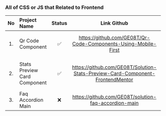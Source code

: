 ### All of CSS or JS that Related to Frontend
| No  | Project Name | Status | Link Github | Link Preview |
| :-: | :----------- | :----: | :--: | :---: |
| 1. | Qr Code Component | :white_check_mark: | https://github.com/GE08T/Qr-Code-Components-Using-Mobile-First | https://qr-code-components-using-mobile-first.vercel.app/ |
| 2. | Stats Preview Card Component | :white_check_mark: | https://github.com/GE08T/Solution-Stats-Preview-Card-Component-FrontendMentor | https://solution-stats-preview-card-component-frontend-mentor.vercel.app/ |
| 3. | Faq Accordion Main | :x: | https://github.com/GE08T/solution-faq-accordion-main | https://.vercel.app/ |
